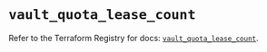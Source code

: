 # `vault_quota_lease_count`

Refer to the Terraform Registry for docs: [`vault_quota_lease_count`](https://registry.terraform.io/providers/hashicorp/vault/5.2.1/docs/resources/quota_lease_count).
